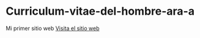 # Curriculum-vitae-del-hombre-ara-a
Mi primer sitio web <a href="https://corizapata.github.io/Curriculum-vitae-del-hombre-ara-a/" target="_blank">Visita el sitio web</a>
